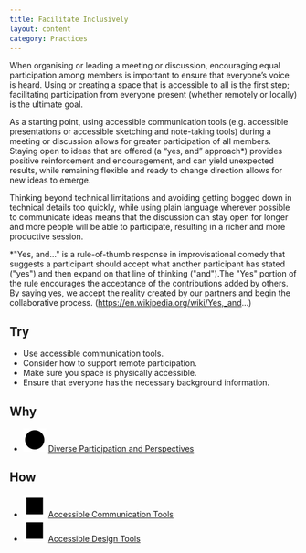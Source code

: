 ```yaml
---
title: Facilitate Inclusively
layout: content
category: Practices
---
```


When organising or leading a meeting or discussion, encouraging equal participation among members is important to ensure that everyone’s voice is heard. Using or creating a space that is accessible to all is the first step; facilitating participation from everyone present (whether remotely or locally) is the ultimate goal.

As a starting point, using accessible communication tools (e.g. accessible presentations or accessible sketching and note-taking tools) during a meeting or discussion allows for greater participation of all members. Staying open to ideas that are offered (a “yes, and” approach*) provides positive reinforcement and encouragement, and can yield unexpected results, while remaining flexible and ready to change direction allows for new ideas to emerge.

Thinking beyond technical limitations and avoiding getting bogged down in technical details too quickly, while using plain language wherever possible to communicate ideas means that the discussion can stay open for longer and more people will be able to participate, resulting in a richer and more productive session.

*"Yes, and..." is a rule-of-thumb response in improvisational comedy that suggests a participant should accept what another participant has stated ("yes") and then expand on that line of thinking ("and").The "Yes" portion of the rule encourages the acceptance of the contributions added by others. By saying yes, we accept the reality created by our partners and begin the collaborative process. (https://en.wikipedia.org/wiki/Yes,_and...)

## Try
* Use accessible communication tools.
* Consider how to support remote participation.
* Make sure you space is physically accessible.
* Ensure that everyone has the necessary background information.

## Why
* ![Green Circle](/images/icon-circle.svg) [Diverse Participation and Perspectives](/principles/DiverseParticipationAndPerspectives.html)

## How
* ![Red square](/images/icon-square.svg) [Accessible Communication Tools](/tools/AccessibleCommunicationTools.html)
* ![Red square](/images/icon-square.svg) [Accessible Design Tools](/tools/AccessibleDesignTools.html)
